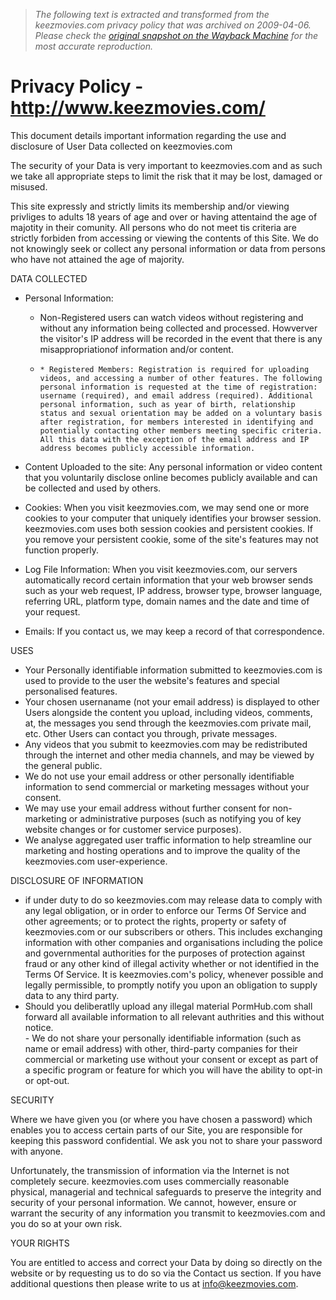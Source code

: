 > *The following text is extracted and transformed from the keezmovies.com privacy policy that was archived on 2009-04-06. Please check the [original snapshot on the Wayback Machine](https://web.archive.org/web/20090406064913id_/http%3A//www.keezmovies.com/privacy) for the most accurate reproduction.*

# Privacy Policy - http://www.keezmovies.com/

This document details important information regarding the use and disclosure of User Data collected on keezmovies.com 

The security of your Data is very important to keezmovies.com and as such we take all appropriate steps to limit the risk that it may be lost, damaged or misused.

This site expressly and strictly limits its membership and/or viewing privliges to adults 18 years of age and over or having attentaind the age of majotity in their comunity. All persons who do not meet tis criteria are strictly forbiden from accessing or viewing the contents of this Site. We do not knowingly seek or collect any personal information or data from persons who have not attained the age of majority. 

DATA COLLECTED

  * Personal Information:   

    * Non-Registered users can watch videos without registering and without any information being collected and processed. Howverver the visitor's IP address will be recorded in the event that there is any misappropriationof information and/or content.
    *     * Registered Members: Registration is required for uploading videos, and accessing a number of other features. The following personal information is requested at the time of registration: username (required), and email address (required). Additional personal information, such as year of birth, relationship status and sexual orientation may be added on a voluntary basis after registration, for members interested in identifying and potentially contacting other members meeting specific criteria. All this data with the exception of the email address and IP address becomes publicly accessible information.
  * Content Uploaded to the site: Any personal information or video content that you voluntarily disclose online becomes publicly available and can be collected and used by others.
  * Cookies: When you visit keezmovies.com, we may send one or more cookies to your computer that uniquely identifies your browser session. keezmovies.com uses both session cookies and persistent cookies. If you remove your persistent cookie, some of the site's features may not function properly.
  * Log File Information: When you visit keezmovies.com, our servers automatically record certain information that your web browser sends such as your web request, IP address, browser type, browser language, referring URL, platform type, domain names and the date and time of your request.
  * Emails: If you contact us, we may keep a record of that correspondence. 



USES

  * Your Personally identifiable information submitted to keezmovies.com is used to provide to the user the website's features and special personalised features. 
  * Your chosen usernaname (not your email address) is displayed to other Users alongside the content you upload, including videos, comments, at, the messages you send through the keezmovies.com private mail, etc. Other Users can contact you through, private messages. 
  * Any videos that you submit to keezmovies.com may be redistributed through the internet and other media channels, and may be viewed by the general public. 
  * We do not use your email address or other personally identifiable information to send commercial or marketing messages without your consent. 
  * We may use your email address without further consent for non-marketing or administrative purposes (such as notifying you of key website changes or for customer service purposes). 
  * We analyse aggregated user traffic information to help streamline our marketing and hosting operations and to improve the quality of the keezmovies.com user-experience. 



DISCLOSURE OF INFORMATION

  * if under duty to do so keezmovies.com may release data to comply with any legal obligation, or in order to enforce our Terms Of Service and other agreements; or to protect the rights, property or safety of keezmovies.com or our subscribers or others. This includes exchanging information with other companies and organisations including the police and governmental authorities for the purposes of protection against fraud or any other kind of illegal activity whether or not identified in the Terms Of Service. It is keezmovies.com's policy, whenever possible and legally permissible, to promptly notify you upon an obligation to supply data to any third party. 
  * Should you deliberatlly upload any illegal material PormHub.com shall forward all available information to all relevant authrities and this without notice.   
\- We do not share your personally identifiable information (such as name or email address) with other, third-party companies for their commercial or marketing use without your consent or except as part of a specific program or feature for which you will have the ability to opt-in or opt-out. 



SECURITY

Where we have given you (or where you have chosen a password) which enables you to access certain parts of our Site, you are responsible for keeping this password confidential. We ask you not to share your password with anyone. 

Unfortunately, the transmission of information via the Internet is not completely secure. keezmovies.com uses commercially reasonable physical, managerial and technical safeguards to preserve the integrity and security of your personal information. We cannot, however, ensure or warrant the security of any information you transmit to keezmovies.com and you do so at your own risk. 

YOUR RIGHTS

You are entitled to access and correct your Data by doing so directly on the website or by requesting us to do so via the Contact us section. If you have additional questions then please write to us at info@keezmovies.com.
